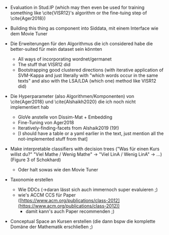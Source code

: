 * Evaluation in Stud.IP (which may then even be used for training something like \cite{VISR12}'s algorithm or the fine-tuing step of \cite{Ager2018})
* Building this thing as component into Siddata, mit einem Interface wie dem Movie Tuner

* Die Erweiterungen für den Algorithmus die ich considered habe die better-suited für mein dataset sein könnten
    * All ways of incorporating wordnet/germanet
    * The stuff that VISR12 did
    * Bootstrapping good clustered directions (with iterative application of SVM-Kappa and just literally with "which words occur in the same texts" and also with the LSA/LDA (which one) method like VISR12 did)


* Die Hyperparameter (also Algorithmen/Komponenten) von \cite{Ager2018} und \cite{Alshaikh2020} die ich noch nicht implementiert hab
    * GloVe anstelle von Dissim-Mat + Embedding
    * Fine-Tuning von Ager2018
    * Iteratively-finding-facets from Alshaik2019 (19!)
    * [I should have a table or a yaml earlier in the text, just mention all the not-implemented stuff from that]


* Make interpretable classifiers with decision trees ("Was für einen Kurs willst du?" "Viel Mathe / Wenig Mathe" -> "Viel LinA / Wenig LinA" -> ...) (Figure 3 of Schokhard)
    * Oder halt sowas wie den Movie Tuner 
* Taxonomie erstellen
    * Wie DDCs (->daran lässt sich auch immernoch super evaluieren ;)
    * wie's ACCM CCS für Paper ([https://www.acm.org/publications/class-2012](https://www.acm.org/publications/class-2012))
        * damit kann's auch Paper recommenden ;)
* Conceptual Space an Kursen erstellen (die dann bspw die komplette Domäne der Mathematik erschließen ;)